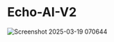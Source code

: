 # Echo-AI-V2
![Screenshot 2025-03-19 070644](https://github.com/user-attachments/assets/53c40a91-8833-4414-8445-6ec55d3af857)
